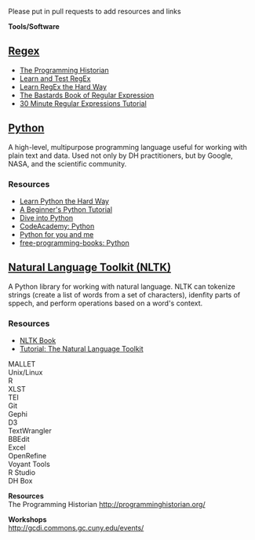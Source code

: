 Please put in pull requests to add resources and links

**Tools/Software**  


## [Regex](http://en.wikipedia.org/wiki/Regular_expression)  

- [The Programming Historian](http://programminghistorian.org/lessons/understanding-regular-expressions) 
- [Learn and Test RegEx](http://www.regexr.com/)  
- [Learn RegEx the Hard Way](http://regex.learncodethehardway.org/book/)  
- [The Bastards Book of Regular Expression](https://leanpub.com/bastards-regexes)  
- [30 Minute Regular Expressions Tutorial](http://www.codeproject.com/Articles/9099/The-Minute-Regex-Tutorial)  


## [Python](https://www.python.org/)  

A high-level, multipurpose programming language useful for working with plain text and data. Used not only by DH practitioners, but by Google, NASA, and the scientific community.

### Resources

- [Learn Python the Hard Way](http://learnpythonthehardway.org/book/ex0.html)  
- [A Beginner's Python Tutorial](http://en.wikibooks.org/wiki/A_Beginner%27s_Python_Tutorial)  
- [Dive into Python](http://www.diveintopython.net/)  
- [CodeAcademy: Python](http://www.codecademy.com/en/tracks/python)  
- [Python for you and me](http://pymbook.readthedocs.org/en/latest/)  
- [free-programming-books: Python](https://github.com/vhf/free-programming-books/blob/master/free-programming-books.md#python)  

## [Natural Language Toolkit (NLTK)](http://www.nltk.org/)  

A Python library for working with natural language. NLTK can tokenize strings (create a list of words from a set of characters), idenfity parts of sppech, and perform operations based on a word's context. 

### Resources

- [NLTK Book](http://www.nltk.org/book/)  
- [Tutorial: The Natural Language Toolkit](http://www.indiana.edu/~catapult/resources/nltk-tutorial13.pdf)  

MALLET  
Unix/Linux  
R  
XLST  
TEI  
Git  
Gephi  
D3  
TextWrangler  
BBEdit  
Excel  
OpenRefine  
Voyant Tools  
R Studio  
DH Box  

**Resources**  
The Programming Historian http://programminghistorian.org/

**Workshops**  
http://gcdi.commons.gc.cuny.edu/events/